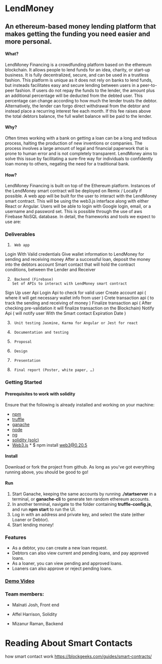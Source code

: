 # LendMoney

## An ethereum-based money lending platform that makes getting the funding you need easier and more personal.

#### What?
LendMoney Financing is a crowdfunding platform based on the ethereum blockchain. It allows people to lend funds for an idea, charity, or start-up business. It is fully decentralized, secure, and can be used in a trustless fashion. This platform is unique as it does not rely on banks to lend funds, but insteads facilitates easy and secure lending between users in a peer-to-peer fashion. If users do not repay the funds to the lender, the amount plus an additional percentage will be deducted from the debted user. This percentage can change according to how much the lender trusts the debtor. Alternatively, the lender can forgo direct withdrawal from the debtor and instead place a recurring interest fee each month. If this fee raises above the total debtors balance, the full wallet balance will be paid to the lender. 

#### Why?
Often times working with a bank on getting a loan can be a long and tedious process, halting the production of new inventions or companies. The process involves a large amount of legal and financial paperwork that is prone to human error and is not completely transparent. LendMoney aims to solve this issue by facilitating a sure-fire way for individuals to confidently loan money to others, negating the need for a traditional bank. 


#### How?
LendMoney Financing is built on top of the Ethereum platform. Instances of the LendMoney smart contract will be deployed on Remix / Locally if possible. A web app will be built for the user to interact with the LendMoney smart contract. This will be using the web3.js interface along with either React or Angular. Users will be able to login with Google login, email, or a username and password set. This is possible through the use of aws Firebase NoSQL database. In detail, the frameworks and tools we expect to use are:


### Deliverables

1.      Web app
Login With Valid credentials
Give wallet information to LendMoney for sending and receiving money
After a successful loan, deposit the money into the debtors account 
Smart contact that will hold the contract conditions, between the Lender and Receiver

2.      Backend (Firebase)
       Set of APIs to interact with LendMoney smart contract
Sign Up user Api
Login Api to check for valid user 
Create account api ( where it will get necessary wallet info from user )
Crete transaction api ( to track the sending and receiving of money )
Finalize transaction api ( After checking pre-validation it will finalize transaction on the Blockchain)
Notify Api ( will notify user With the Smart contact Expiration Date )

3.      Unit testing Jasmine, Karma for Angular or Jest for react
4.      Documentation and testing
5.      Proposal
6.      Design
7.      Presentation
8.      Final report (Poster, white paper, …)

### Getting Started

#### Prerequisites to work with solidity
Ensure that the following is already installed and working on your machine:
* [npm](https://docs.npmjs.com/cli/install)
* [truffle](https://github.com/trufflesuite/truffle)
* [ganache](https://github.com/trufflesuite/ganache-cli)
* [node](https://nodejs.org/en/)
* [ng](https://cli.angular.io/)
* [solidity (solc)](https://solidity.readthedocs.io/en/v0.4.21/installing-solidity.html)
* [Web3.js](https://medium.com/coinmonks/build-a-dapp-using-ethereum-and-angular-6-a404fbf3c08d)
       * $ npm install web3@0.20.5

#### Install
Download or fork the project from github. As long as you've got everything running above, you should be good to go!

#### Run
1. Start Ganache, keeping the same accounts by running **./startserver** in a terminal, or **ganache-cli** to generate ten random ethereum accounts.
2. In another terminal, navigate to the folder containing **truffle-config.js**, and run **npm start** to run the UI.
3. Log in with an address and private key, and select the state (either Loaner or Debtor).
4. Start lending money!

### Features
+ As a debtor, you can create a new loan request.
+ Debtors can also view current and pending loans, and pay approved loans.
+ As a loaner, you can view pending and approved loans.
+ Loaners can also approve or reject pending loans.

### [Demo Video](https://www.youtube.com/watch?v=iQ-zI31H0LA)

### Team members:
+ Malnati Josh, Front end
* Affel Harrison, Solidity 
- Mizanur Raman, Backend 

# Reading About Smart Contacts
 how smart contact work
https://blockgeeks.com/guides/smart-contracts/

